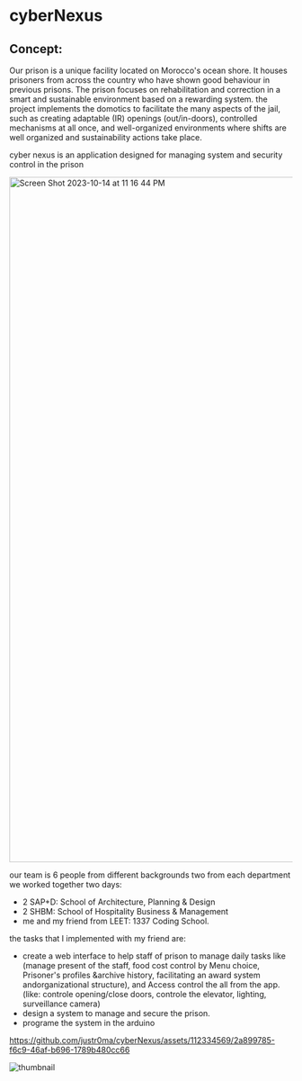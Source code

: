 # cyberNexus

## Concept:
Our prison is a unique facility located on Morocco's ocean shore. It houses prisoners from across the country who have shown good behaviour in previous prisons. The prison focuses on rehabilitation and correction in a smart and sustainable environment based on a rewarding system.
the project implements the domotics to facilitate the many aspects of the jail, such as creating adaptable (IR) openings (out/in-doors), controlled mechanisms at all once, and well-organized environments where shifts are well organized and sustainability actions take place.

cyber nexus  is an application designed for managing system and security control in the prison

<img width="1218" alt="Screen Shot 2023-10-14 at 11 16 44 PM" src="https://github.com/justr0ma/cyberNexus/assets/112334569/8de96cea-cc50-4b0f-9861-2be28bef635f">


our team is 6 people from different backgrounds two from each department we worked together two days:
- 2 SAP+D: School of  Architecture, Planning & Design
- 2 SHBM: School of Hospitality Business & Management
- me and my friend from LEET: 1337 Coding School.


the tasks that I implemented with my friend are:
- create a web interface to help staff of prison to manage daily tasks like (manage present of the staff, food cost control by Menu choice, Prisoner's profiles &archive history, facilitating an award system andorganizational structure), and Access control the all from the app. (like: controle opening/close doors, controle the elevator, lighting, surveillance camera)
- design a system to manage and secure the prison.
- programe the system in the arduino 




https://github.com/justr0ma/cyberNexus/assets/112334569/2a899785-f6c9-46af-b696-1789b480cc66




![thumbnail](https://github.com/justr0ma/cyberNexus/assets/112334569/3eaa07fc-346a-4298-96ae-5cf9e6c20d79)
